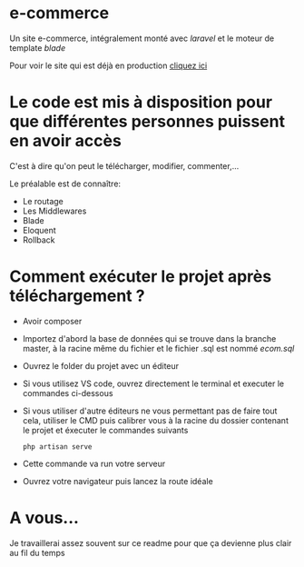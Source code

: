 # e-commerce
Un site e-commerce, intégralement monté avec *laravel* et le moteur de template *blade*

Pour voir le site qui est déjà en production <a href="http://mon-tshirt.42web.io">cliquez ici</a>


# Le code est mis à disposition pour que différentes personnes puissent en avoir accès

C'est à dire qu'on peut le télécharger, modifier, commenter,...

Le préalable est de connaître:
  - Le routage
  - Les Middlewares
  - Blade
  - Eloquent
  - Rollback



# Comment exécuter le projet après téléchargement ?

  - Avoir composer
  - Importez d'abord la base de données qui se trouve dans la branche master, à la racine même du fichier et le fichier .sql est nommé *ecom.sql*
  - Ouvrez le folder du projet avec un éditeur
  - Si vous utilisez VS code, ouvrez directement le terminal et executer le commandes ci-dessous
  - Si vous utiliser d'autre éditeurs ne vous permettant pas de faire tout cela, utiliser le CMD puis calibrer vous à la racine du dossier contenant le projet et éxecuter le commandes suivants

    
        php artisan serve
  
  - Cette commande va run votre serveur
  - Ouvrez votre navigateur puis lancez la route idéale


# A vous...
Je travaillerai assez souvent sur ce readme pour que ça devienne plus clair au fil du temps
